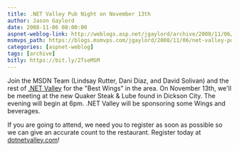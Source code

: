 ```yaml
---
title: .NET Valley Pub Night on November 13th
author: Jason Gaylord
date: 2008-11-06 08:00:00
aspnet-weblog-link: http://weblogs.asp.net/jgaylord/archive/2008/11/06/net-valley-pub-night-on-november-13th.aspx
msmvps_path: https://blogs.msmvps.com/jgaylord/2008/11/06/net-valley-pub-night-on-november-13th/
categories: [aspnet-weblog]
tags: [archive]
bitly: https://bit.ly/2TseMSM
---
```


Join the MSDN Team (Lindsay Rutter, Dani Diaz, and David Solivan) and the rest of [.NET Valley](http://dotnetvalley.com/events/eventdetails.aspx?eventid=67) for the "Best Wings" in the area. On November 13th, we'll be meeting at the new Quaker Steak & Lube found in Dickson City. The evening will begin at 6pm. .NET Valley will be sponsoring some Wings and beverages.

If you are going to attend, we need you to register as soon as possible so we can give an accurate count to the restaurant. Register today at [dotnetvalley.com](http://dotnetvalley.com/events/eventdetails.aspx?eventid=67)!